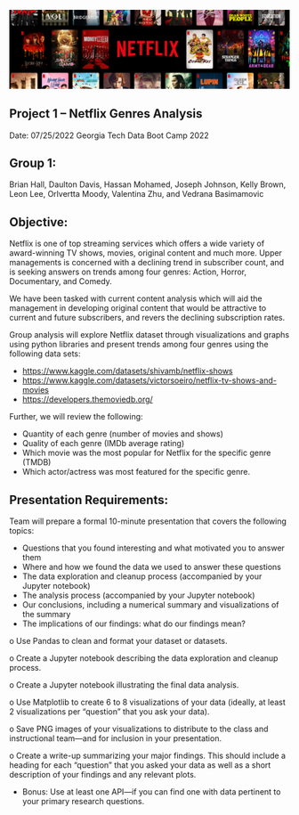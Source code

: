 ![](https://github.com/VedranaGATech/Project_1_Neflix_and_Chill/blob/main/images/netflix_main.png)

## Project 1 – Netflix Genres Analysis

Date: 07/25/2022 Georgia Tech Data Boot Camp 2022

## Group 1:
Brian Hall, Daulton Davis, Hassan Mohamed, Joseph Johnson, Kelly Brown, Leon Lee, Orlvertta Moody, Valentina Zhu, and Vedrana Basimamovic

## Objective:
Netflix is one of top streaming services which offers a wide variety of award-winning TV shows, movies, original content and much more. Upper managements is concerned with a declining trend in subscriber count, and is seeking answers on trends among four genres: Action, Horror, Documentary, and Comedy. 

We have been tasked with current content analysis which will aid the management in developing original content that would be attractive to current and future subscribers, and revers the declining subscription rates.  

Group analysis will explore Netflix dataset through visualizations and graphs using python libraries and present trends among four genres using the following data sets:
- https://www.kaggle.com/datasets/shivamb/netflix-shows
- https://www.kaggle.com/datasets/victorsoeiro/netflix-tv-shows-and-movies
- https://developers.themoviedb.org/

Further, we will review the following:

-	Quantity of each genre (number of movies and shows)  
-	Quality of each genre (IMDb average rating)  
-	Which movie was the most popular for Netflix for the specific genre (TMDB)  
-	Which actor/actress was most featured for the specific genre.     

## Presentation Requirements:

Team will prepare a formal 10-minute presentation that covers the following topics: 
-	Questions that you found interesting and what motivated you to answer them 
-	Where and how we found the data we used to answer these questions 
-	The data exploration and cleanup process (accompanied by your Jupyter notebook) 
-	The analysis process (accompanied by your Jupyter notebook) 
-	Our conclusions, including a numerical summary and visualizations of the summary 
-	The implications of our findings: what do our findings mean? 


o	Use Pandas to clean and format your dataset or datasets. 

o	Create a Jupyter notebook describing the data exploration and cleanup process. 

o	Create a Jupyter notebook illustrating the final data analysis. 

o	Use Matplotlib to create 6 to 8 visualizations of your data (ideally, at least 2 visualizations per “question” that you ask your data). 

o	Save PNG images of your visualizations to distribute to the class and instructional team—and for inclusion in your presentation. 

o	Create a write-up summarizing your major findings. This should include a heading for each “question” that you asked your data as well as a short description of your findings and any relevant plots. 


*	Bonus: Use at least one API—if you can find one with data pertinent to your primary research questions. 



 


